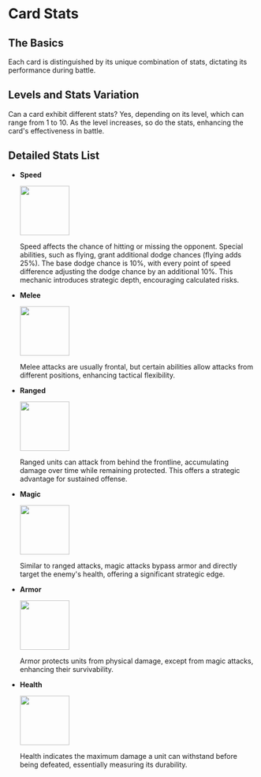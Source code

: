 # Card Stats

## The Basics

Each card is distinguished by its unique combination of stats, dictating its performance during battle.

## Levels and Stats Variation

Can a card exhibit different stats? Yes, depending on its level, which can range from 1 to 10. As the level increases, so do the stats, enhancing the card's effectiveness in battle.

## Detailed Stats List

- **Speed**
  
  <img src="https://dvaiulh40vjp3.cloudfront.net/cards/icons/Speed.png" width="100"/>
  
  Speed affects the chance of hitting or missing the opponent. Special abilities, such as flying, grant additional dodge chances (flying adds 25%). The base dodge chance is 10%, with every point of speed difference adjusting the dodge chance by an additional 10%. This mechanic introduces strategic depth, encouraging calculated risks.

- **Melee**
  
  <img src="https://dvaiulh40vjp3.cloudfront.net/cards/icons/Melee.png" width="100"/>
  
  Melee attacks are usually frontal, but certain abilities allow attacks from different positions, enhancing tactical flexibility.

- **Ranged**
  
  <img src="https://dvaiulh40vjp3.cloudfront.net/cards/icons/Ranged.png" width="100"/>
  
  Ranged units can attack from behind the frontline, accumulating damage over time while remaining protected. This offers a strategic advantage for sustained offense.

- **Magic**
  
  <img src="https://dvaiulh40vjp3.cloudfront.net/cards/icons/Magic.png" width="100"/>
  
  Similar to ranged attacks, magic attacks bypass armor and directly target the enemy's health, offering a significant strategic edge.

- **Armor**
  
  <img src="https://dvaiulh40vjp3.cloudfront.net/cards/icons/Armor.png" width="100"/>
  
  Armor protects units from physical damage, except from magic attacks, enhancing their survivability.

- **Health**
  
  <img src="https://dvaiulh40vjp3.cloudfront.net/cards/icons/Health.png" width="100"/>
  
  Health indicates the maximum damage a unit can withstand before being defeated, essentially measuring its durability.
